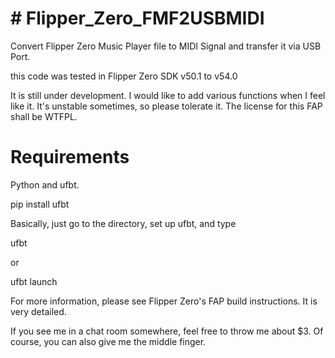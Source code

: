 # # Flipper_Zero_FMF2USBMIDI

Convert Flipper Zero Music Player file to MIDI Signal and transfer it via USB Port.

this code was tested in Flipper Zero SDK v50.1 to v54.0

It is still under development.
I would like to add various functions when I feel like it.
It's unstable sometimes, so please tolerate it.
The license for this FAP shall be WTFPL.


# Requirements

Python and ufbt.


pip install ufbt


Basically, just go to the directory, set up ufbt, and type 


ufbt

or

ufbt launch



For more information, please see Flipper Zero's FAP build instructions.
It is very detailed.

If you see me in a chat room somewhere, feel free to throw me about $3.
Of course, you can also give me the middle finger.

